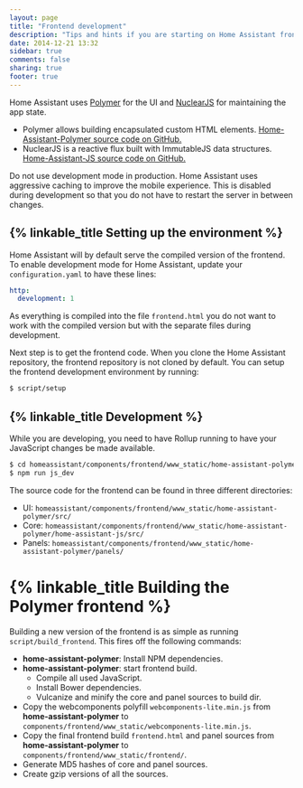 ```yaml
---
layout: page
title: "Frontend development"
description: "Tips and hints if you are starting on Home Assistant frontend development"
date: 2014-12-21 13:32
sidebar: true
comments: false
sharing: true
footer: true
---
```


Home Assistant uses [Polymer](https://www.polymer-project.org/) for the UI and [NuclearJS](http://optimizely.github.io/nuclear-js/) for maintaining the app state.

 * Polymer allows building encapsulated custom HTML elements.
   [Home-Assistant-Polymer source code on GitHub.](https://github.com/home-assistant/home-assistant-polymer)
 * NuclearJS is a reactive flux built with ImmutableJS data structures.
   [Home-Assistant-JS source code on GitHub.](https://github.com/home-assistant/home-assistant-js)

<p class='note warning'>
Do not use development mode in production. Home Assistant uses aggressive caching to improve the mobile experience. This is disabled during development so that you do not have to restart the server in between changes.
</p>

## {% linkable_title Setting up the environment %}

Home Assistant will by default serve the compiled version of the frontend. To enable development mode for Home Assistant, update your `configuration.yaml` to have these lines:

```yaml
http:
  development: 1
```

As everything is compiled into the file `frontend.html` you do not want to work with the compiled version but with the separate files during development.

Next step is to get the frontend code. When you clone the Home Assistant repository, the frontend repository is not cloned by default. You can setup the frontend development environment by running:

```bash
$ script/setup
```

## {% linkable_title Development %}

While you are developing, you need to have Rollup running to have your JavaScript changes be made available.

```bash
$ cd homeassistant/components/frontend/www_static/home-assistant-polymer
$ npm run js_dev
```

The source code for the frontend can be found in three different directories:

 - UI: `homeassistant/components/frontend/www_static/home-assistant-polymer/src/`
 - Core: `homeassistant/components/frontend/www_static/home-assistant-polymer/home-assistant-js/src/`
 - Panels: `homeassistant/components/frontend/www_static/home-assistant-polymer/panels/`

# {% linkable_title Building the Polymer frontend %}

Building a new version of the frontend is as simple as running `script/build_frontend`. This fires off the following commands:

 * **home-assistant-polymer**: Install NPM dependencies.
 * **home-assistant-polymer**: start frontend build.
   * Compile all used JavaScript.
   * Install Bower dependencies.
   * Vulcanize and minify the core and panel sources to build dir.
 * Copy the webcomponents polyfill `webcomponents-lite.min.js` from **home-assistant-polymer** to `components/frontend/www_static/webcomponents-lite.min.js`.
 * Copy the final frontend build `frontend.html` and panel sources from **home-assistant-polymer** to `components/frontend/www_static/frontend/`.
 * Generate MD5 hashes of core and panel sources.
 * Create gzip versions of all the sources.
